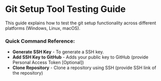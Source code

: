 # Git Setup Tool Testing Guide

This guide explains how to test the git setup functionality across different platforms (Windows, Linux, macOS).

### Quick Command Reference:
- **Generate SSH Key** - To generate a SSH key.
- **Add SSH Key to GitHub** - Adds your public key to GitHub (provide Personal Access Token [Optional])
- **Clone Repository** - Clone a repository using SSH (provide SSH link of the repository)